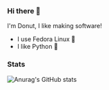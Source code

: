 ### Hi there 👋
I'm Donut, I like making software!
- I use Fedora Linux 🐧
- I like Python 🐍

### Stats
![Anurag's GitHub stats](https://github-readme-stats.vercel.app/api?username=donutdev&include_all_commits=true&theme=radical)




<!--
**DonutDev/donutdev** is a ✨ _special_ ✨ repository because its `README.md` (this file) appears on your GitHub profile.



